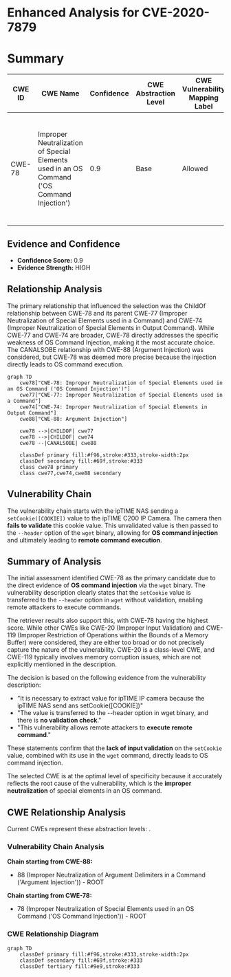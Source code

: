 # Enhanced Analysis for CVE-2020-7879

# Summary
| CWE ID | CWE Name | Confidence | CWE Abstraction Level | CWE Vulnerability Mapping Label | CWE-Vulnerability Mapping Notes |
|---|---|---|---|---|---|
| CWE-78 | Improper Neutralization of Special Elements used in an OS Command ('OS Command Injection') | 0.9 | Base | Allowed | Primary CWE. The **lack of validation** on the `setCookie` value allows for command injection via the `--header` option in `wget`. |

## Evidence and Confidence

*   **Confidence Score:** 0.9
*   **Evidence Strength:** HIGH

## Relationship Analysis
The primary relationship that influenced the selection was the ChildOf relationship between CWE-78 and its parent CWE-77 (Improper Neutralization of Special Elements used in a Command) and CWE-74 (Improper Neutralization of Special Elements in Output Command). While CWE-77 and CWE-74 are broader, CWE-78 directly addresses the specific weakness of OS Command Injection, making it the most accurate choice. The CANALSOBE relationship with CWE-88 (Argument Injection) was considered, but CWE-78 was deemed more precise because the injection directly leads to OS command execution.

```mermaid
graph TD
    cwe78["CWE-78: Improper Neutralization of Special Elements used in an OS Command ('OS Command Injection')"]
    cwe77["CWE-77: Improper Neutralization of Special Elements used in a Command"]
    cwe74["CWE-74: Improper Neutralization of Special Elements in Output Command"]
    cwe88["CWE-88: Argument Injection"]

    cwe78 -->|CHILDOF| cwe77
    cwe78 -->|CHILDOF| cwe74
    cwe78 --|CANALSOBE| cwe88

    classDef primary fill:#f96,stroke:#333,stroke-width:2px
    classDef secondary fill:#69f,stroke:#333
    class cwe78 primary
    class cwe77,cwe74,cwe88 secondary
```

## Vulnerability Chain
The vulnerability chain starts with the ipTIME NAS sending a `setCookie([COOKIE])` value to the ipTIME C200 IP Camera. The camera then **fails to validate** this cookie value. This unvalidated value is then passed to the `--header` option of the `wget` binary, allowing for **OS command injection** and ultimately leading to **remote command execution**.

## Summary of Analysis
The initial assessment identified CWE-78 as the primary candidate due to the direct evidence of **OS command injection** via the `wget` binary. The vulnerability description clearly states that the `setCookie` value is transferred to the `--header` option in `wget` without validation, enabling remote attackers to execute commands.

The retriever results also support this, with CWE-78 having the highest score. While other CWEs like CWE-20 (Improper Input Validation) and CWE-119 (Improper Restriction of Operations within the Bounds of a Memory Buffer) were considered, they are either too broad or do not precisely capture the nature of the vulnerability. CWE-20 is a class-level CWE, and CWE-119 typically involves memory corruption issues, which are not explicitly mentioned in the description.

The decision is based on the following evidence from the vulnerability description:

*   "It is necessary to extract value for ipTIME IP camera because the ipTIME NAS send ans setCookie([COOKIE])"
*   "The value is transferred to the --header option in wget binary, and there is **no validation check**."
*   "This vulnerability allows remote attackers to **execute remote command**."

These statements confirm that the **lack of input validation** on the `setCookie` value, combined with its use in the `wget` command, directly leads to OS command injection.

The selected CWE is at the optimal level of specificity because it accurately reflects the root cause of the vulnerability, which is the **improper neutralization** of special elements in an OS command.


## CWE Relationship Analysis

Current CWEs represent these abstraction levels: .


### Vulnerability Chain Analysis

**Chain starting from CWE-88:**
- 88 (Improper Neutralization of Argument Delimiters in a Command ('Argument Injection')) - ROOT


**Chain starting from CWE-78:**
- 78 (Improper Neutralization of Special Elements used in an OS Command ('OS Command Injection')) - ROOT



### CWE Relationship Diagram

```mermaid
graph TD
    classDef primary fill:#f96,stroke:#333,stroke-width:2px
    classDef secondary fill:#69f,stroke:#333
    classDef tertiary fill:#9e9,stroke:#333
```